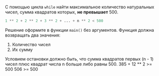 С помощью цикла `while` найти максимальное количество натуральных чисел, 
сумма квадратов которых, **не превышает** 500.
```python
1 ** 2 + 2 ** 2 + 3 ** 2 + ... + n ** 2 < 500
```

Решение оформите в функции `main()` без аргументов.
Функция должна возвращать два значения:
1. Количество чисел
2. Их сумму

<div class="hint">
  Условием остановки должно быть, что сумма квадратов первых (n - 1) чисел плюс 
квадрат числа n больше либо равны 500.
385 + 12 ** 2 >= 500
506 >= 500
</div>
